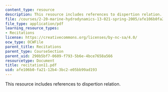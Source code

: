 ```yaml
---
content_type: resource
description: This resource includes references to dispertion relation.
file: /courses/2-20-marine-hydrodynamics-13-021-spring-2005/afe106b0fa2112b43bc2e05bb99ad193_recitation11.pdf
file_type: application/pdf
learning_resource_types:
- Recitations
license: https://creativecommons.org/licenses/by-nc-sa/4.0/
ocw_type: OCWFile
parent_title: Recitations
parent_type: CourseSection
parent_uid: 290b5bf7-0609-f793-5b6e-4bce7658a566
resourcetype: Document
title: recitation11.pdf
uid: afe106b0-fa21-12b4-3bc2-e05bb99ad193
---
```

This resource includes references to dispertion relation.